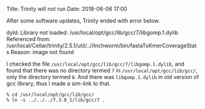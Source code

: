 Title: Trinity will not run
Date: 2018-06-06 17:00

After some software updates, Trinity ended with error below.

>>>
dyld: Library not loaded: /usr/local/opt/gcc/lib/gcc/7/libgomp.1.dylib                                    
Referenced from: /usr/local/Cellar/trinity/2.5.1/util/..//Inchworm/bin/fastaToKmerCoverageStats
Reason: image not found

I checked the file `/usr/local/opt/gcc/lib/gcc/7/libgomp.1.dylib`, and found that there was no directory termed `7` in `/usr/local/opt/gcc/lib/gcc/`, only the directory termed `8`. And there was `libgomp.1.dylib` in old version of gcc library, thus I made a sim-link to that.

```
% cd /usr/local/opt/gcc/lib/gcc/
% ln -s ../../../7.3.0_1/lib/gcc/7 .
```
